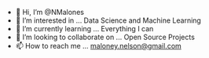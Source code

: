 - 👋 Hi, I’m @NMalones
- 👀 I’m interested in ... Data Science and Machine Learning
- 🌱 I’m currently learning ... Everything I can
- 💞️ I’m looking to collaborate on ... Open Source Projects
- 📫 How to reach me ... maloney.nelson@gmail.com

<!---
NMalones/NMalones is a ✨ special ✨ repository because its `README.md` (this file) appears on your GitHub profile.
You can click the Preview link to take a look at your changes.
--->
